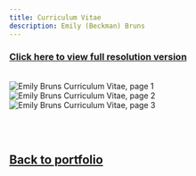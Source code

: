 ```yaml
---
title: Curriculum Vitae
description: Emily (Beckman) Bruns
---
```


### <a href="https://www.canva.com/design/DAFyGGzhjGs/W5ut61rtj2f-fwH438Ypnw/view?utm_content=DAFyGGzhjGs&utm_campaign=share_your_design&utm_medium=link&utm_source=shareyourdesignpanel#5">Click here to view full resolution version</a>

<br>

<img src="https://eb-bruns.github.io/CV/EmilyBruns_CV-1.png" alt="Emily Bruns Curriculum Vitae, page 1"/>
<img src="https://eb-bruns.github.io/CV/EmilyBruns_CV-2.png" alt="Emily Bruns Curriculum Vitae, page 2"/>
<img src="https://eb-bruns.github.io/CV/EmilyBruns_CV-3.png" alt="Emily Bruns Curriculum Vitae, page 3"/>

<br><br>

## <a href="https://eb-bruns.github.io">Back to portfolio</a>
